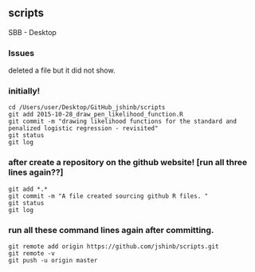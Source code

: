 ## scripts
SBB - Desktop

### Issues
deleted a file but it did not show.

### initially!
```
cd /Users/user/Desktop/GitHub_jshinb/scripts
git add 2015-10-28_draw_pen_likelihood_function.R
git commit -m "drawing likelihood functions for the standard and penalized logistic regression - revisited"
git status
git log
```
### after create a repository on the github website! [run all three lines again??]
```
git add *.*
git commit -m "A file created sourcing github R files. "
git status
git log
```
### run all these command lines again after committing.
```
git remote add origin https://github.com/jshinb/scripts.git
git remote -v
git push -u origin master
```

